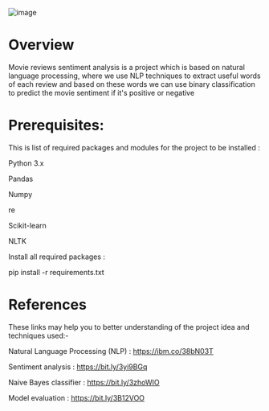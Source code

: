 ![image](https://github.com/Mohnish-Sonkusale/Sentiment-Analysis-Movie-Reviews-Using-Machine-Learning/assets/153887010/97b30633-9a2c-4b28-8731-8e8fd3df1f91)

# Overview
Movie reviews sentiment analysis is a project which is based on natural language processing, where we use NLP techniques to extract useful words of each review and based on these words we can use binary classification to predict the movie sentiment if it's positive or negative

# Prerequisites:
This is list of required packages and modules for the project to be installed :

Python 3.x

Pandas

Numpy

re

Scikit-learn

NLTK

Install all required packages :

 pip install -r requirements.txt

# References
These links may help you to better understanding of the project idea and techniques used:-

Natural Language Processing (NLP) : https://ibm.co/38bN03T

Sentiment analysis : https://bit.ly/3yi9BGq

Naive Bayes classifier : https://bit.ly/3zhoWIO

Model evaluation : https://bit.ly/3B12VOO
